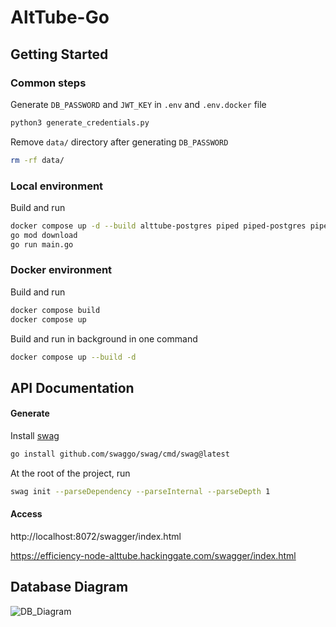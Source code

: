 # AltTube-Go

## Getting Started

### Common steps

Generate `DB_PASSWORD` and `JWT_KEY` in `.env` and `.env.docker` file

```sh
python3 generate_credentials.py
```

Remove `data/` directory after generating `DB_PASSWORD`

```sh
rm -rf data/
```

### Local environment

Build and run

```sh
docker compose up -d --build alttube-postgres piped piped-postgres piped-proxy
go mod download
go run main.go
```

### Docker environment

Build and run

```sh
docker compose build
docker compose up
```

Build and run in background in one command

```sh
docker compose up --build -d
```

## API Documentation

#### Generate

Install [swag](https://github.com/swaggo/swag)

```sh
go install github.com/swaggo/swag/cmd/swag@latest
```

At the root of the project, run

```sh
swag init --parseDependency --parseInternal --parseDepth 1
```

#### Access

http://localhost:8072/swagger/index.html

https://efficiency-node-alttube.hackinggate.com/swagger/index.html

## Database Diagram

![DB_Diagram](https://github.com/HackingGate/AltTube-Go/assets/8541644/d5eee81d-75be-489c-8db9-91b0a054b642)
